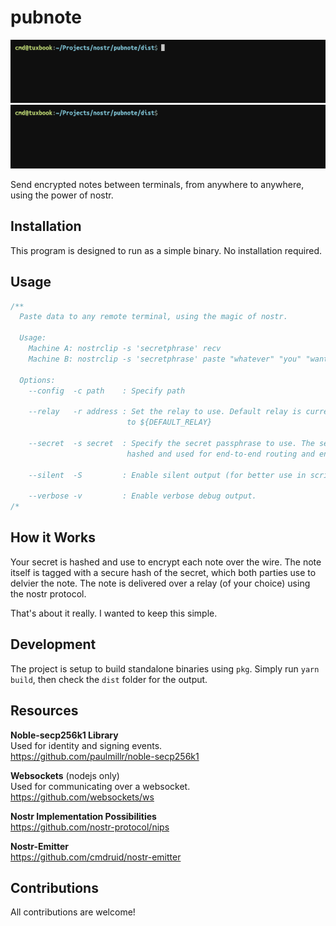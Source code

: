 # pubnote

![](res/alice.gif)  
![](res/bob.gif)

Send encrypted notes between terminals, from anywhere to anywhere, using the power of nostr.

## Installation

This program is designed to run as a simple binary. No installation required.

## Usage

```ts
/**
  Paste data to any remote terminal, using the magic of nostr.

  Usage: 
    Machine A: nostrclip -s 'secretphrase' recv
    Machine B: nostrclip -s 'secretphrase' paste "whatever" "you" "want"

  Options:
    --config  -c path    : Specify path

    --relay   -r address : Set the relay to use. Default relay is currently set
                          to ${DEFAULT_RELAY}

    --secret  -s secret  : Specify the secret passphrase to use. The secret is
                          hashed and used for end-to-end routing and encryption.

    --silent  -S         : Enable silent output (for better use in scripts).

    --verbose -v         : Enable verbose debug output.
/*
```

## How it Works

Your secret is hashed and use to encrypt each note over the wire. The note itself is tagged with a secure hash of the secret, which both parties use to delvier the note. The note is delivered over a relay (of your choice) using the nostr protocol.

That's about it really. I wanted to keep this simple.

## Development

The project is setup to build standalone binaries using `pkg`. Simply run `yarn build`, then check the `dist` folder for the output.

## Resources

**Noble-secp256k1 Library**  
Used for identity and signing events.  
https://github.com/paulmillr/noble-secp256k1

**Websockets** (nodejs only)  
Used for communicating over a websocket.  
https://github.com/websockets/ws

**Nostr Implementation Possibilities**  
https://github.com/nostr-protocol/nips

**Nostr-Emitter**  
https://github.com/cmdruid/nostr-emitter

## Contributions
All contributions are welcome!
